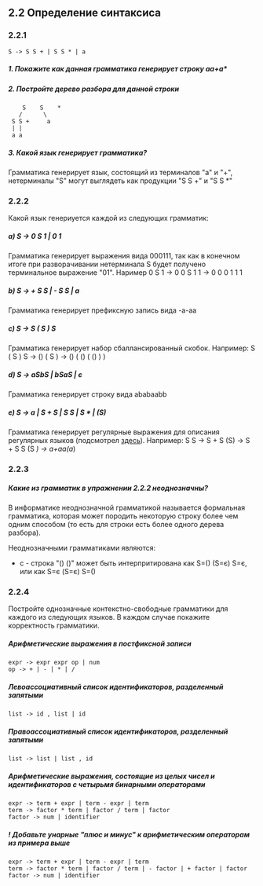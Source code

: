 ## 2.2 Определение синтаксиса

### 2.2.1
```
S -> S S + | S S * | a
```

##### 1. Покажите как данная грамматика генерирует строку аа+а*
##### 2. Постройте дерево разбора для данной строки

```
    S    S    *
   /      \
 S S +     a
 | |
 a a
```
##### 3. Какой язык генерирует грамматика?
Грамматика генерирует язык, состоящий из терминалов "а" и "+", нетерминалы "S" могут выглядеть как продукции "S S +" и "S S *"

### 2.2.2

Какой язык генериуется каждой из следующих грамматик:

##### a) S -> 0 S 1 | 0 1
  Грамматика генерирует выражения вида 000111, так как в конечном итоге при разворачивании нетерминала S будет получено терминальное выражение "01". Наример 0 S 1 -> 0 0 S 1 1 -> 0 0 0 1 1 1
##### b) S -> + S S | - S S | a
  Грамматика генерирует префиксную запись вида -a-aa
##### c) S -> S ( S ) S
  Грамматика генерирует набор сбаллансированный скобок. Например: S ( S ) S -> () ( S ) -> () ( () ( () ) )
##### d) S -> aSbS | bSaS | є
  Грамматика генерирует строку вида ababaabb
##### e) S -> a | S + S | S S | S * | (S)
  Грамматика генерирует регулярные выражения для описания регулярных языков (подсмотрел [здесь](https://github.com/fool2fish/dragon-book-exercise-answers/blob/master/ch02/2.2/2.2.md)). Например: S S -> S + S (S) -> S + S S (S *) -> a+aa(a*)


### 2.2.3
##### Какие из грамматик в упражнении 2.2.2 неоднозначны?
В информатике неоднозначной грамматикой называется формальная грамматика, которая может породить некоторую строку более чем одним способом (то есть для строки есть более одного дерева разбора).

Неоднозначными грамматиками являются:
- c - строка "() ()" может быть интерпритирована как S=() (S=є) S=є, или как S=є (S=є) S=()

### 2.2.4
Постройте однозначные контекстно-свободные грамматики для каждого из следующих языков. В каждом случае покажите корректность грамматики.

##### Арифметические выражения в постфиксной записи
```
expr -> expr expr op | num
op -> + | - | * | /
```

##### Левоассоциативный список идентификаторов, разделенный запятыми
```
list -> id , list | id
```

##### Правоассоциативный список идентификаторов, разделенный запятыми
```
list -> list | list , id
```

##### Арифметические выражения, состоящие из целых чисел и идентификаторов с четырьмя бинарными операторами
```
expr -> term + expr | term - expr | term 
term -> factor * term | factor / term | factor
factor -> num | identifier
```

##### ! Добавьте унарные "плюс и минус" к арифметическим операторам из примера выше
```
expr -> term + expr | term - expr | term 
term -> factor * term | factor / term | - factor | + factor | factor
factor -> num | identifier
```
